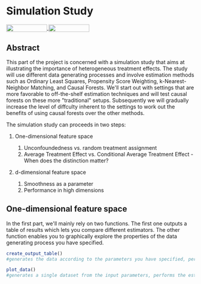 # Simulation Study 
<a href="https://nbviewer.jupyter.org/github/HumanCapitalAnalysis/student-project-timmens/blob/master/Simulation_Study/simulation_study.ipynb" 
    target="_parent">
    <img align="center" 
   src="https://raw.githubusercontent.com/jupyter/design/master/logos/Badges/nbviewer_badge.png" 
       width="109" height="20">
</a> 
<a href="https://mybinder.org/v2/gh/HumanCapitalAnalysis/student-project-timmens/master?filepath=Simulation_Study%2Fsimulation_study.ipynb" 
     target="_parent">
     <img align="center" 
        src="https://mybinder.org/badge_logo.svg" 
        width="109" height="20">
</a> 



## Abstract
This part of the project is concerned with a simulation study that aims at illustrating the importance of heterogeneous treatment effects. The study will use different data generating processes and involve estimation methods such as Ordinary Least Squares, Propensity Score Weighting, k-Nearest-Neighbor Matching, and Causal Forests.
We'll start out with settings that are more favorable to off-the-shelf estimation techniques and will test causal forests on these more "traditional" setups.
Subsequently we will gradually increase the level of diffculty inherent to the settings to work out the benefits of using causal forests over the other methods.

The simulation study can proceeds in two steps:

1. One-dimensional feature space
   1. Unconfoundedness vs. random treatment assignment
   2. Average Treatment Effect vs. Conditional Average Treatment Effect - When does the distinction matter?

2. d-dimensional feature space
   1.  Smoothness as a parameter 
   2. Performance in high dimensions

## One-dimensional feature space
In the first part, we'll mainly rely on two functions. The first one outputs a table of results which lets you compare different estimators. The other function enables you to graphically explore the properties of the data generating process you have specified.


```R
create_output_table()
#generates the data according to the parameters you have specified, performs all the estimations, and returns two tables

plot_data()
#generates a single dataset from the input parameters, performs the estimations and returns a single ggplot
``` 
